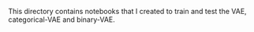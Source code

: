 This directory contains notebooks that I created to train and test the VAE, categorical-VAE and binary-VAE.
